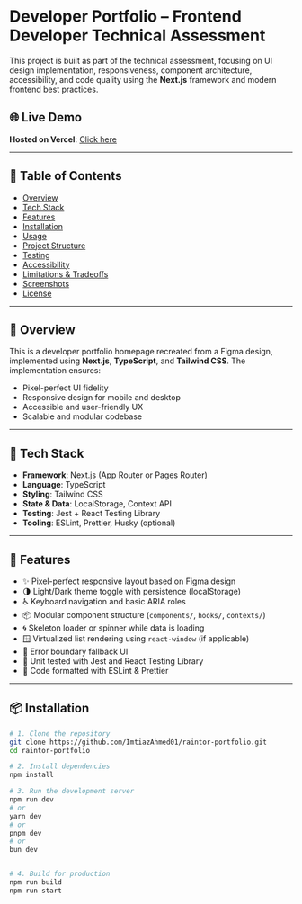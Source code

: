 

# Developer Portfolio – Frontend Developer Technical Assessment

 This project is built as part of the technical assessment, focusing on UI design implementation, responsiveness, component architecture, accessibility, and code quality using the **Next.js** framework and modern frontend best practices.

## 🌐 Live Demo

**Hosted on Vercel**: [Click here](https://devlopme.vercel.app/)  


---

## 📑 Table of Contents

- [Overview](#-overview)
- [Tech Stack](#-tech-stack)
- [Features](#-features)
- [Installation](#-installation)
- [Usage](#-usage)
- [Project Structure](#-project-structure)
- [Testing](#-testing)
- [Accessibility](#-accessibility)
- [Limitations & Tradeoffs](#-limitations--tradeoffs)
- [Screenshots](#-screenshots)
- [License](#-license)

---

## 📌 Overview

This is a developer portfolio homepage recreated from a Figma design, implemented using **Next.js**, **TypeScript**, and **Tailwind CSS**. The implementation ensures:

- Pixel-perfect UI fidelity
- Responsive design for mobile and desktop
- Accessible and user-friendly UX
- Scalable and modular codebase

---

## 🧰 Tech Stack

- **Framework**: Next.js (App Router or Pages Router)
- **Language**: TypeScript
- **Styling**: Tailwind CSS
- **State & Data**: LocalStorage, Context API
- **Testing**: Jest + React Testing Library
- **Tooling**: ESLint, Prettier, Husky (optional)

---

## 🎯 Features

- ✨ Pixel-perfect responsive layout based on Figma design
- 🌗 Light/Dark theme toggle with persistence (localStorage)
- ♿ Keyboard navigation and basic ARIA roles
- 📦 Modular component structure (`components/`, `hooks/`, `contexts/`)
- 🌀 Skeleton loader or spinner while data is loading
- 🪟 Virtualized list rendering using `react-window` (if applicable)
- 🚨 Error boundary fallback UI
- 🧪 Unit tested with Jest and React Testing Library
- 🧹 Code formatted with ESLint & Prettier

---

## 📦 Installation

```bash
# 1. Clone the repository
git clone https://github.com/ImtiazAhmed01/raintor-portfolio.git
cd raintor-portfolio

# 2. Install dependencies
npm install

# 3. Run the development server
npm run dev
# or
yarn dev
# or
pnpm dev
# or
bun dev


# 4. Build for production
npm run build
npm run start
